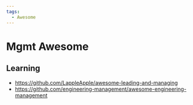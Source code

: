 ```yaml
---
tags:
  - Awesome
---
```


# Mgmt Awesome

## Learning

- https://github.com/LappleApple/awesome-leading-and-managing
- https://github.com/engineering-management/awesome-engineering-management
